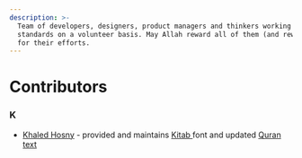 ```yaml
---
description: >-
  Team of developers, designers, product managers and thinkers working on this
  standards on a volunteer basis. May Allah reward all of them (and reward you)
  for their efforts.
---
```


# Contributors

### K

*  [Khaled Hosny](https://github.com/khaledhosny) - provided and maintains [Kitab ](https://quranacademy.gitbook.io/digital-quran/content-and-release-plan/font-kitab)font and updated [Quran text ](https://quranacademy.gitbook.io/digital-quran/content-and-release-plan/quran-text)

